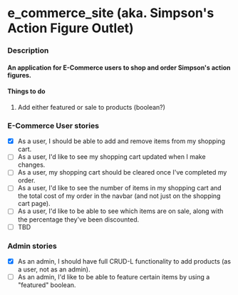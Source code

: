 # e_commerce_site (aka. Simpson's Action Figure Outlet)

### Description
#### An application for E-Commerce users to shop and order Simpson's action figures.

#### Things to do
1. Add either featured or sale to products (boolean?)

### E-Commerce User stories
- [x] As a user, I should be able to add and remove items from my shopping cart.
- [ ] As a user, I'd like to see my shopping cart updated when I make changes.
- [ ] As a user, my shopping cart should be cleared once I've completed my order.
- [ ] As a user, I'd like to see the number of items in my shopping cart and the total cost of my order in the navbar (and not just on the shopping cart page).
- [ ] As a user, I'd like to be able to see which items are on sale, along with the percentage they've been discounted.
- [ ] TBD

### Admin stories
- [x] As an admin, I should have full CRUD-L functionality to add products (as a user, not as an admin).
- [ ] As an admin, I'd like to be able to feature certain items by using a "featured" boolean.
